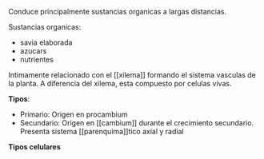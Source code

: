 Conduce principalmente sustancias organicas a largas distancias.

Sustancias organicas:
- savia elaborada
- azucars
- nutrientes

Intimamente relacionado con el [[xilema]] formando el sistema vasculas de la planta. 
A diferencia del xilema, esta compuesto por celulas vivas.

**Tipos**:
- Primario: Origen en procambium 
- Secundario:  Origen en [[cambium]] durante el crecimiento secundario. Presenta sistema [[parenquima]]tico axial y radial

**Tipos celulares**